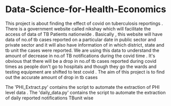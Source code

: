 # Data-Science-for-Health-Economics

This project is about finding the effect of covid on tuberculosis reportings . There is a government website called nikshay which will facilitate the access of data of TB Patients nationwide . Basically , this website will have data of no.of tb cases reported on a particular date in public sector and private sector and it will also have information of  in which district, state and tb unit the cases were reported. We are using this data to understand the amount of decrease in no.of TB notifications during the covid time . It's obvious that there will be a drop in no.of tb cases reported during covid times as people don't go to hospitals and though they go the wards and testing equipment are shifted to test covid . The aim of this project is to find out the accurate amount of drop in tb cases

The 'PHI_Extract.py' contains the script to automate the extraction of PHI level data .
The 'daily_data.py' contains the script to automate the extraction of daily reported notifications TBunit wise
